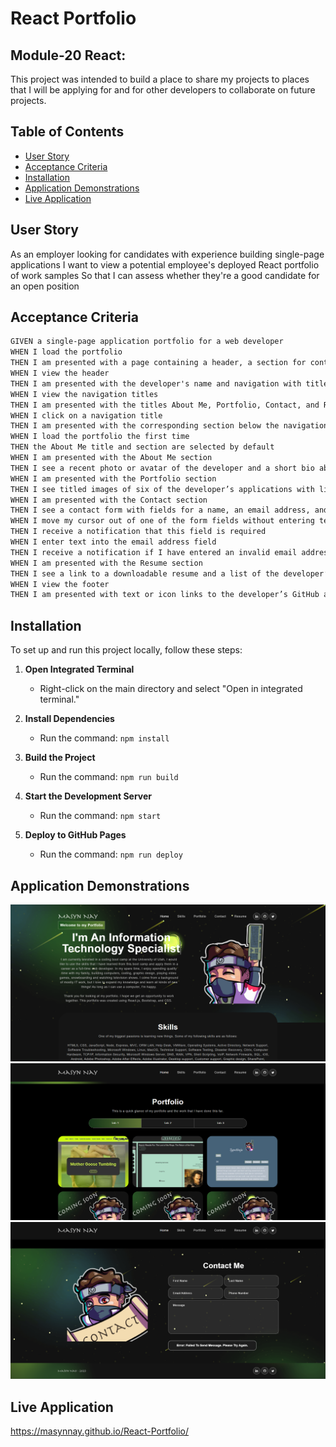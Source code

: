 # React Portfolio

## Module-20 React:

This project was intended to build a place to share my projects to places that I will be applying for and for other developers to collaborate on future projects.

## Table of Contents

 * [User Story](#user-story)
 * [Acceptance Criteria](#acceptance-criteria)
 * [Installation](#installation)
 * [Application Demonstrations](#application-demonstrations)
 * [Live Application](#Live-Application)

## User Story

As an employer looking for candidates with experience building single-page applications
I want to view a potential employee's deployed React portfolio of work samples
So that I can assess whether they're a good candidate for an open position

## Acceptance Criteria

```md
GIVEN a single-page application portfolio for a web developer
WHEN I load the portfolio
THEN I am presented with a page containing a header, a section for content, and a footer
WHEN I view the header
THEN I am presented with the developer's name and navigation with titles corresponding to different sections of the portfolio
WHEN I view the navigation titles
THEN I am presented with the titles About Me, Portfolio, Contact, and Resume, and the title corresponding to the current section is highlighted
WHEN I click on a navigation title
THEN I am presented with the corresponding section below the navigation without the page reloading and that title is highlighted
WHEN I load the portfolio the first time
THEN the About Me title and section are selected by default
WHEN I am presented with the About Me section
THEN I see a recent photo or avatar of the developer and a short bio about them
WHEN I am presented with the Portfolio section
THEN I see titled images of six of the developer’s applications with links to both the deployed applications and the corresponding GitHub repository
WHEN I am presented with the Contact section
THEN I see a contact form with fields for a name, an email address, and a message
WHEN I move my cursor out of one of the form fields without entering text
THEN I receive a notification that this field is required
WHEN I enter text into the email address field
THEN I receive a notification if I have entered an invalid email address
WHEN I am presented with the Resume section
THEN I see a link to a downloadable resume and a list of the developer’s proficiencies
WHEN I view the footer
THEN I am presented with text or icon links to the developer’s GitHub and LinkedIn profiles, and their profile on a third platform (Stack Overflow, Twitter) 
```

## Installation

To set up and run this project locally, follow these steps:

1. **Open Integrated Terminal**
   - Right-click on the main directory and select "Open in integrated terminal."

2. **Install Dependencies**
   - Run the command: `npm install`

3. **Build the Project**
   - Run the command: `npm run build`

4. **Start the Development Server**
   - Run the command: `npm start`

5. **Deploy to GitHub Pages**
   - Run the command: `npm run deploy`


## Application Demonstrations

![](./src/assets/images/demo/demo1.png)
![](./src/assets/images/demo/demo2.png)
![](./src/assets/images/demo/demo3.png)

## Live Application

 https://masynnay.github.io/React-Portfolio/
